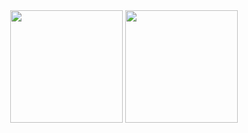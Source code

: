<div align="center">
  <img height="180em" src="https://github-readme-stats.vercel.app/api?username=VictorMacedoCB&show_icons=true&theme=dracula&include_all_commits=true&count_private=true"/>
  <img height="180em" src="https://github-readme-stats.vercel.app/api/top-langs/?username=VictorMacedoCB&layout=compact&langs_count=7&theme=dracula"/>
</div>
